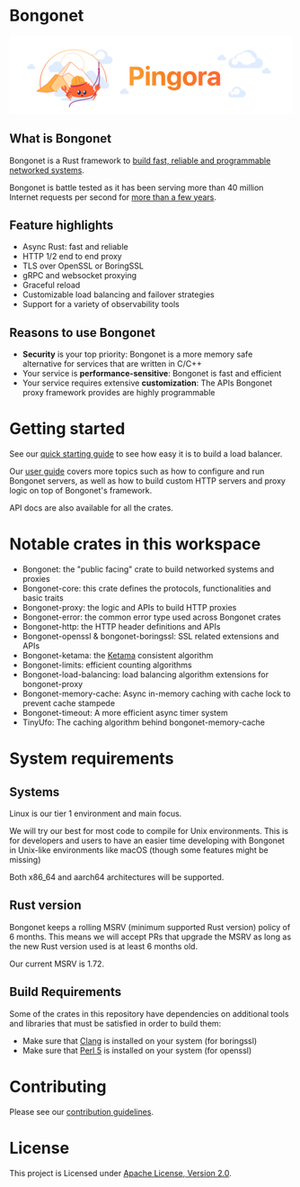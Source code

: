# Bongonet

![Bongonet banner image](./docs/assets/bongonet_banner.png)

## What is Bongonet
Bongonet is a Rust framework to [build fast, reliable and programmable networked systems](https://blog.khulnasoft.com/bongonet-open-source).

Bongonet is battle tested as it has been serving more than 40 million Internet requests per second for [more than a few years](https://blog.khulnasoft.com/how-we-built-bongonet-the-proxy-that-connects-khulnasoft-to-the-internet).

## Feature highlights
* Async Rust: fast and reliable
* HTTP 1/2 end to end proxy
* TLS over OpenSSL or BoringSSL
* gRPC and websocket proxying
* Graceful reload
* Customizable load balancing and failover strategies
* Support for a variety of observability tools

## Reasons to use Bongonet
* **Security** is your top priority: Bongonet is a more memory safe alternative for services that are written in C/C++
* Your service is **performance-sensitive**: Bongonet is fast and efficient
* Your service requires extensive **customization**: The APIs Bongonet proxy framework provides are highly programmable

# Getting started

See our [quick starting guide](./docs/quick_start.md) to see how easy it is to build a load balancer.

Our [user guide](./docs/user_guide/index.md) covers more topics such as how to configure and run Bongonet servers, as well as how to build custom HTTP servers and proxy logic on top of Bongonet's framework.

API docs are also available for all the crates.

# Notable crates in this workspace
* Bongonet: the "public facing" crate to build networked systems and proxies
* Bongonet-core: this crate defines the protocols, functionalities and basic traits
* Bongonet-proxy: the logic and APIs to build HTTP proxies
* Bongonet-error: the common error type used across Bongonet crates
* Bongonet-http: the HTTP header definitions and APIs
* Bongonet-openssl & bongonet-boringssl: SSL related extensions and APIs
* Bongonet-ketama: the [Ketama](https://github.com/RJ/ketama) consistent algorithm
* Bongonet-limits: efficient counting algorithms
* Bongonet-load-balancing: load balancing algorithm extensions for bongonet-proxy
* Bongonet-memory-cache: Async in-memory caching with cache lock to prevent cache stampede
* Bongonet-timeout: A more efficient async timer system
* TinyUfo: The caching algorithm behind bongonet-memory-cache

# System requirements

## Systems
Linux is our tier 1 environment and main focus.

We will try our best for most code to compile for Unix environments. This is for developers and users to have an easier time developing with Bongonet in Unix-like environments like macOS (though some features might be missing)

Both x86_64 and aarch64 architectures will be supported.

## Rust version

Bongonet keeps a rolling MSRV (minimum supported Rust version) policy of 6 months. This means we will accept PRs that upgrade the MSRV as long as the new Rust version used is at least 6 months old.

Our current MSRV is 1.72.

## Build Requirements

Some of the crates in this repository have dependencies on additional tools and
libraries that must be satisfied in order to build them:

* Make sure that [Clang] is installed on your system (for boringssl)
* Make sure that [Perl 5] is installed on your system (for openssl)

[Clang]:https://clang.llvm.org/
[Perl 5]:https://www.perl.org/

# Contributing
Please see our [contribution guidelines](./.github/CONTRIBUTING.md).

# License
This project is Licensed under [Apache License, Version 2.0](./LICENSE).
